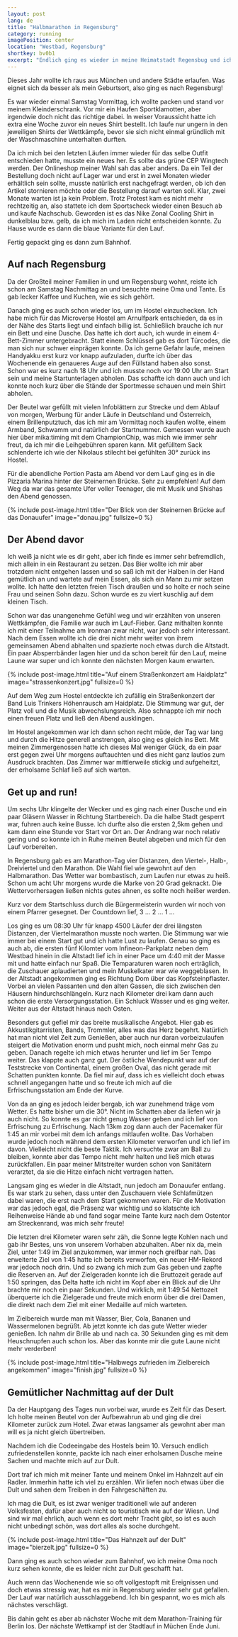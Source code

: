 ```yaml
---
layout: post
lang: de
title: "Halbmarathon in Regensburg"
category: running
imagePosition: center
location: "Westbad, Regensburg"
shortkey: bv0b1
excerpt: "Endlich ging es wieder in meine Heimatstadt Regensbug und ich konnte beim Halbmarathon mitlaufen. Bei warmen Temparatoren ging es einmal komplett durch die schöne Altstadt von West nach Ost und zurück zum Westbad."
---
```

Dieses Jahr wollte ich raus aus München und andere Städte erlaufen. Was eignet sich da besser als mein Geburtsort, also ging es nach Regensburg!

Es war wieder einmal Samstag Vormittag, ich wollte packen und stand vor meinem Kleinderschrank. Vor mir ein Haufen Sportklamotten, aber irgendwie doch nicht das richtige dabei. In weiser Voraussicht hatte ich extra eine Woche zuvor ein neues Shirt bestellt. Ich laufe nur ungern in den jeweiligen Shirts der Wettkämpfe, bevor sie sich nicht einmal gründlich mit der Waschmaschine unterhalten durften.

Da ich mich bei den letzten Läufen immer wieder für das selbe Outfit entschieden hatte, musste ein neues her. Es sollte das grüne CEP Wingtech werden. Der Onlineshop meiner Wahl sah das aber anders. Da ein Teil der Bestellung doch nicht auf Lager war und erst in zwei Monaten wieder erhältlich sein sollte, musste natürlich erst nachgefragt werden, ob ich den Artikel stornieren möchte oder die Bestellung darauf warten soll. Klar, zwei Monate warten ist ja kein Problem. Trotz Protest kam es nicht mehr rechtzeitig an, also stattete ich dem Sportscheck wieder einen Besuch ab und kaufe Nachschub. Geworden ist es das Nike Zonal Cooling Shirt in dunkelblau bzw. gelb, da ich mich im Laden nicht entscheiden konnte. Zu Hause wurde es dann die blaue Variante für den Lauf.

Fertig gepackt ging es dann zum Bahnhof.

## Auf nach Regensburg

Da der Großteil meiner Familien in und um Regensburg wohnt, reiste ich schon am Samstag Nachmittag an und besuchte meine Oma und Tante. Es gab lecker Kaffee und Kuchen, wie es sich gehört.

Danach ging es auch schon wieder los, um im Hostel einzuchecken. Ich habe mich für das Microverse Hostel am Arnulfpark entschieden, da es in der Nähe des Starts liegt und einfach billig ist. Schließlich brauche ich nur ein Bett und eine Dusche. Das hatte ich dort auch, ich wurde in einem 4-Bett-Zimmer untergebracht. Statt einem Schlüssel gab es dort Türcodes, die man sich nur schwer einprägen konnte. Da ich gerne Gefahr laufe, meinen Handyakku erst kurz vor knapp aufzuladen, durfte ich über das Wochenende ein genaueres Auge auf den Füllstand haben also sonst. Schon war es kurz nach 18 Uhr und ich musste noch vor 19:00 Uhr am Start sein und meine Startunterlagen abholen. Das schaffte ich dann auch und ich konnte noch kurz über die Stände der Sportmesse schauen und mein Shirt abholen.

Der Beutel war gefüllt mit vielen Infoblättern zur Strecke und dem Ablauf von morgen, Werbung für ander Läufe in Deutschland und Österreich, einem Brillenputztuch, das ich mir am Vormittag noch kaufen wollte, einem Armband, Schwamm und natürlich der Startnummer. Gemessen wurde auch hier über mika:timing mit dem ChampionChip, was mich wie immer sehr freut, da ich mir die Leihgebühren sparen kann. Mit gefülltem Sack schlenderte ich wie der Nikolaus stilecht bei gefühlten 30° zurück ins Hostel.

Für die abendliche Portion Pasta am Abend vor dem Lauf ging es in die Pizzaria Marina hinter der Steinernen Brücke. Sehr zu empfehlen! Auf dem Weg da war das gesamte Ufer voller Teenager, die mit Musik und Shishas den Abend genossen.

{% include post-image.html title="Der Blick von der Steinernen Brücke auf das Donauufer" image="donau.jpg" fullsize=0 %}

## Der Abend davor

Ich weiß ja nicht wie es dir geht, aber ich finde es immer sehr befremdlich, mich allein in ein Restaurant zu setzen. Das Bier wollte ich mir aber trotzdem nicht entgehen lassen und so saß ich mit der Halben in der Hand gemütlich an und wartete auf mein Essen, als sich ein Mann zu mir setzen wollte. Ich hatte den letzten freien Tisch draußen und so holte er noch seine Frau und seinen Sohn dazu. Schon wurde es zu viert kuschlig auf dem kleinen Tisch.

Schon war das unangenehme Gefühl weg und wir erzählten von unseren Wettkämpfen, die Familie war auch im Lauf-Fieber. Ganz mithalten konnte ich mit einer Teilnahme am Ironman zwar nicht, war jedoch sehr interessant. Nach dem Essen wollte ich die drei nicht mehr weiter von ihrem gemeinsamen Abend abhalten und spazierte noch etwas durch die Altstadt. Ein paar Absperrbänder lagen hier und da schon bereit für den Lauf, meine Laune war super und ich konnte den nächsten Morgen kaum erwarten.

{% include post-image.html title="Auf einem Straßenkonzert am Haidplatz" image="strassenkonzert.jpg" fullsize=0 %}

Auf dem Weg zum Hostel entdeckte ich zufällig ein Straßenkonzert der Band Luis Trinkers Höhenrausch am Haidplatz. Die Stimmung war gut, der Platz voll und die Musik abwechslungsreich. Also schnappte ich mir noch einen freuen Platz und ließ den Abend ausklingen.

Im Hostel angekommen war ich dann schon recht müde, der Tag war lang und durch die Hitze generell anstrengen, also ging es gleich ins Bett. Mit meinen Zimmergenossen hatte ich dieses Mal weniger Glück, da ein paar erst gegen zwei Uhr morgens auftauchten und dies nicht ganz lautlos zum Ausdruck brachten. Das Zimmer war mittlerweile stickig und aufgeheitzt, der erholsame Schlaf ließ auf sich warten.

## Get up and run!

Um sechs Uhr klingelte der Wecker und es ging nach einer Dusche und ein paar Gläsern Wasser in Richtung Startbereich. Da die halbe Stadt gesperrt war, fuhren auch keine Busse. Ich durfte also die ersten 2,5km gehen und kam dann eine Stunde vor Start vor Ort an. Der Andrang war noch relativ gering und so konnte ich in Ruhe meinen Beutel abgeben und mich für den Lauf vorbereiten.

In Regensburg gab es am Marathon-Tag vier Distanzen, den Viertel-, Halb-, Dreiviertel und den Marathon. Die Wahl fiel wie gewohnt auf den Halbmarathon. Das Wetter war bombastisch, zum Laufen nur etwas zu heiß. Schon um acht Uhr morgens wurde die Marke von 20 Grad geknackt. Die Wettervorhersagen ließen nichts gutes ahnen, es sollte noch heißer werden.

Kurz vor dem Startschluss durch die Bürgermeisterin wurden wir noch von einem Pfarrer gesegnet. Der Countdown lief, 3 ... 2 ... 1 ...

Los ging es um 08:30 Uhr für knapp 4500 Läufer der drei längsten Distanzen, der Viertelmarathon musste noch warten. Die Stimmung war wie immer bei einem Start gut und ich hatte Lust zu laufen. Genau so ging es auch ab, die ersten fünf Kilomter vom Infineon-Parkplatz neben dem Westbad hinein in die Altstadt lief ich in einer Pace um 4:40 mit der Masse mit und hatte einfach nur Spaß. Die Temparaturen waren noch erträglich, die Zuschauer aplaudierten und mein Muskelkater war wie weggeblasen. In der Altstadt angekommen ging es Richtung Dom über das Kopfsteinpflaster. Vorbei an vielen Passanten und den alten Gassen, die sich zwischen den Häusern hindurchschlängeln. Kurz nach Kilometer drei kam dann auch schon die erste Versorgungsstation. Ein Schluck Wasser und es ging weiter. Weiter aus der Altstadt hinaus nach Osten.

Besonders gut gefiel mir das breite musikalische Angebot. Hier gab es Akkustikgitarristen, Bands, Trommler, alles was das Herz begehrt. Natürlich hat man nicht viel Zeit zum Genießen, aber auch nur daran vorbeizulaufen steigert die Motivation enorm und pusht mich, noch einmal mehr Gas zu geben. Danach regelte ich mich etwas herunter und lief im 5er Tempo weiter. Das klappte auch ganz gut. Der östliche Wendepunkt war auf der Teststrecke von Continental, einem großen Oval, das nicht gerade mit Schatten punkten konnte. Da fiel mir auf, dass ich es vielleicht doch etwas schnell angegangen hatte und so freute ich mich auf die Erfrischungsstation am Ende der Kurve.

Von da an ging es jedoch leider bergab, ich war zunehmend träge vom Wetter. Es hatte bisher um die 30°. Nicht im Schatten aber da liefen wir ja auch nicht. So konnte es gar nicht genug Wasser geben und ich lief von Erfrischung zu Erfrischung. Nach 13km zog dann auch der Pacemaker für 1:45 an mir vorbei mit dem ich anfangs mitlaufen wollte. Das Vorhaben wurde jedoch  noch während dem ersten Kilometer verworfen und ich lief im davon. Vielleicht nicht die beste Taktik. Ich versuchte zwar am Ball zu bleiben, konnte aber das Tempo nicht mehr halten und ließ mich etwas zurückfallen. Ein paar meiner Mitstreiter wurden schon von Sanitätern verarztet, da sie die Hitze einfach nicht vertragen hatten.

Langsam ging es wieder in die Altstadt, nun jedoch am Donauufer entlang. Es war stark zu sehen, dass unter den Zuschauern viele Schlafmützen dabei waren, die erst nach dem Start gekommen waren. Für die Motivation war das jedoch egal, die Präsenz war wichtig und so klatschte ich Reihenweise Hände ab und fand sogar meine Tante kurz nach dem Ostentor am Streckenrand, was mich sehr freute!

Die letzten drei Kilometer waren sehr zäh, die Sonne legte Kohlen nach und gab ihr Bestes, uns von unserem Vorhaben abzuhalten. Aber nix da, mein Ziel, unter 1:49 im Ziel anzukommen, war immer noch greifbar nah. Das erweiterte Ziel von 1:45 hatte ich bereits verworfen, ein neuer HM-Rekord war jedoch noch drin. Und so zwang ich mich zum Gas geben und zapfte die Reserven an. Auf der Zielgeraden konnte ich die Bruttozeit gerade auf 1:50 springen, das Delta hatte ich nicht im Kopf aber ein Blick auf die Uhr brachte mir noch ein paar Sekunden. Und wirklich, mit 1:49:54 Nettozeit überquerte ich die Zielgerade und freute mich enorm über die drei Damen, die direkt nach dem Ziel mit einer Medaille auf mich warteten.

Im Zielbereich wurde man mit Wasser, Bier, Cola, Bananen und Wassermelonen begrüßt. Ab jetzt konnte ich das gute Wetter wieder genießen. Ich nahm dir Brille ab und nach ca. 30 Sekunden ging es mit dem Heuschnupfen auch schon los. Aber das konnte mir die gute Laune nicht mehr verderben!

{% include post-image.html title="Halbwegs zufrieden im Zielbereich angekommen" image="finish.jpg" fullsize=0 %}

## Gemütlicher Nachmittag auf der Dult

Da der Hauptgang des Tages nun vorbei war, wurde  es Zeit für das Desert. Ich holte meinen Beutel von der Aufbewahrun ab und ging die drei Kilometer zurück zum Hotel. Zwar etwas langsamer als gewohnt aber man will es ja nicht gleich übertreiben.

Nachdem ich die Codeeingabe des Hostels beim 10. Versuch endlich zufriedenstellen konnte, packte ich nach einer erholsamen Dusche meine Sachen und machte mich auf zur Dult.

Dort traf ich mich mit meiner Tante und meinem Onkel im Hahnzelt auf ein Radler. Immerhin hatte ich viel zu erzählen. Wir liefen noch etwas über die Dult und sahen dem Treiben in den Fahrgeschäften zu.

Ich mag die Dult, es ist zwar weniger traditionell wie auf anderen Volksfesten, dafür aber auch nicht so touristisch wie auf der Wiesn. Und sind wir mal ehrlich, auch wenn es dort mehr Tracht gibt, so ist es auch nicht unbedingt schön, was dort alles als soche durchgeht.

{% include post-image.html title="Das Hahnzelt auf der Dult" image="bierzelt.jpg" fullsize=0 %}

Dann ging es auch schon wieder zum Bahnhof, wo ich meine Oma noch kurz sehen konnte, die es leider nicht zur Dult geschafft hat.

Auch wenn das Wochenende wie so oft vollgestopft mit Ereignissen und doch etwas stressig war, hat es mir in Regensburg wieder sehr gut gefallen. Der Lauf war natürlich ausschlaggebend. Ich bin gespannt, wo es mich als nächstes verschlägt.

Bis dahin geht es aber ab nächster Woche mit dem Marathon-Training für Berlin los. Der nächste Wettkampf ist der Stadtlauf in Müchen Ende Juni.
